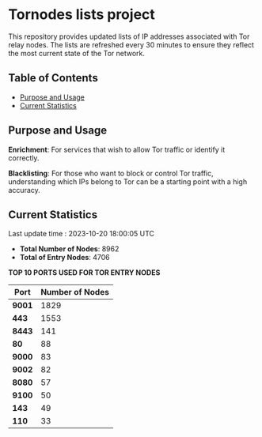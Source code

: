 # Tornodes lists project

This repository provides updated lists of IP addresses associated with Tor relay nodes. The lists are refreshed every 30 minutes to ensure they reflect the most current state of the Tor network.

## Table of Contents

- [Purpose and Usage](#purpose-and-usage)
- [Current Statistics](#current-statistics)


## Purpose and Usage

**Enrichment**: For services that wish to allow Tor traffic or identify it correctly.

**Blacklisting**: For those who want to block or control Tor traffic, understanding which IPs belong to Tor can be a starting point with a high accuracy.

## Current Statistics

Last update time : 2023-10-20 18:00:05 UTC

- **Total Number of Nodes**: 8962
- **Total of Entry Nodes**: 4706

**TOP 10 PORTS USED FOR TOR ENTRY NODES**

| **Port** | **Number of Nodes** |
|------|-----------------|
| **9001**   | 1829  |
| **443**   | 1553  |
| **8443**   | 141  |
| **80**   | 88  |
| **9000**   | 83  |
| **9002**   | 82  |
| **8080**   | 57  |
| **9100**   | 50  |
| **143**   | 49  |
| **110**   | 33  |

